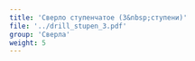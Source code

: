 ```yaml
---
title: 'Сверло ступенчатое (3&nbsp;ступени)'
file: '../drill_stupen_3.pdf'
group: 'Сверла'
weight: 5
---
```

